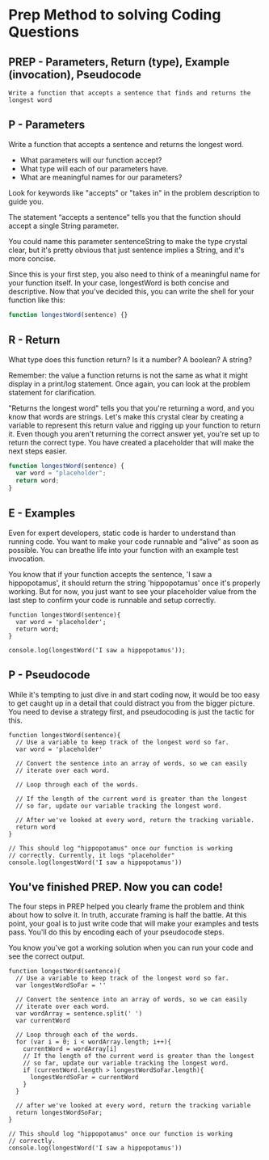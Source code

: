 # Prep Method to solving Coding Questions

## PREP - Parameters, Return (type), Example (invocation), Pseudocode

```
Write a function that accepts a sentence that finds and returns the longest word
```

## P - Parameters

Write a function that accepts a sentence and returns the longest word.

- What parameters will our function accept?
- What type will each of our parameters have.
- What are meaningful names for our parameters?

Look for keywords like "accepts" or "takes in" in the problem description to guide you.

The statement “accepts a sentence” tells you that the function should accept a single String parameter.

You could name this parameter sentenceString to make the type crystal clear, but it's pretty obvious that just sentence implies a String, and it's more concise.

Since this is your first step, you also need to think of a meaningful name for your function itself. In your case, longestWord is both concise and descriptive. Now that you've decided this, you can write the shell for your function like this:

```js
function longestWord(sentence) {}
```

## R - Return

What type does this function return? Is it a number? A boolean? A string?

Remember: the value a function returns is not the same as what it might display in a print/log statement. Once again, you can look at the problem statement for clarification.

"Returns the longest word" tells you that you're returning a word, and you know that words are strings. Let's make this crystal clear by creating a variable to represent this return value and rigging up your function to return it. Even though you aren't returning the correct answer yet, you're set up to return the correct type. You have created a placeholder that will make the next steps easier.

```js
function longestWord(sentence) {
  var word = "placeholder";
  return word;
}
```

## E - Examples

Even for expert developers, static code is harder to understand than running code. You want to make your code runnable and “alive” as soon as possible. You can breathe life into your function with an example test invocation.

You know that if your function accepts the sentence, 'I saw a hippopotamus', it should return the string 'hippopotamus' once it's properly working. But for now, you just want to see your placeholder value from the last step to confirm your code is runnable and setup correctly.

```JS
function longestWord(sentence){
  var word = 'placeholder';
  return word;
}

console.log(longestWord('I saw a hippopotamus'));
```

## P - Pseudocode

While it's tempting to just dive in and start coding now, it would be too easy to get caught up in a detail that could distract you from the bigger picture. You need to devise a strategy first, and pseudocoding is just the tactic for this.

```JS
function longestWord(sentence){
  // Use a variable to keep track of the longest word so far.
  var word = 'placeholder'

  // Convert the sentence into an array of words, so we can easily
  // iterate over each word.

  // Loop through each of the words.

  // If the length of the current word is greater than the longest
  // so far, update our variable tracking the longest word.

  // After we've looked at every word, return the tracking variable.
  return word
}

// This should log "hippopotamus" once our function is working
// correctly. Currently, it logs "placeholder"
console.log(longestWord('I saw a hippopotamus'))
```

## You've finished PREP. Now you can code!

The four steps in PREP helped you clearly frame the problem and think about how to solve it. In truth, accurate framing is half the battle. At this point, your goal is to just write code that will make your examples and tests pass. You'll do this by encoding each of your pseudocode steps.

You know you've got a working solution when you can run your code and see the correct output.

```JS
function longestWord(sentence){
  // Use a variable to keep track of the longest word so far.
  var longestWordSoFar = ''

  // Convert the sentence into an array of words, so we can easily
  // iterate over each word.
  var wordArray = sentence.split(' ')
  var currentWord

  // Loop through each of the words.
  for (var i = 0; i < wordArray.length; i++){
    currentWord = wordArray[i]
    // If the length of the current word is greater than the longest
    // so far, update our variable tracking the longest word.
    if (currentWord.length > longestWordSoFar.length){
      longestWordSoFar = currentWord
    }
  }

  // after we've looked at every word, return the tracking variable
  return longestWordSoFar;
}

// This should log "hippopotamus" once our function is working
// correctly.
console.log(longestWord('I saw a hippopotamus'))
```
